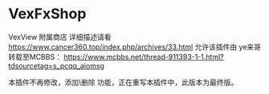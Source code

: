 # VexFxShop
VexView 附属商店
详细描述请看 https://www.cancer360.top/index.php/archives/33.html
允许该插件由 ye来哥 转载至MCBBS： https://www.mcbbs.net/thread-911393-1-1.html?tdsourcetag=s_pcqq_aiomsg

本插件不再修改，添加\删除 功能，正在重写本插件中，此版本为最终版。
